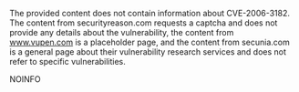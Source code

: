 The provided content does not contain information about CVE-2006-3182. The content from securityreason.com requests a captcha and does not provide any details about the vulnerability, the content from www.vupen.com is a placeholder page, and the content from secunia.com is a general page about their vulnerability research services and does not refer to specific vulnerabilities.

NOINFO